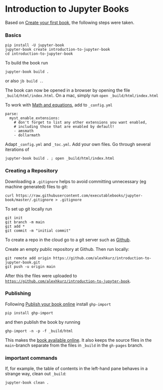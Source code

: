 # Introduction to Jupyter Books

Based on [Create your first book](https://jupyterbook.org/en/stable/start/your-first-book.html), the following steps were taken.

### Basics

```
pip install -U jupyter-book
jupyter-book create introduction-to-jupyter-book
cd introduction-to-jupyter-book
```

To build the book run

```
jupyter-book build .
```

or also `jb build .`.

The book can now be opened in a browser by opening the file `_build/html/index.html`. On a mac, simply run `open _build/html/index.html`

To work with [Math and equations](https://jupyterbook.org/en/stable/content/math.html#math-and-equations), add to `_config.yml`

```
parse:
  myst_enable_extensions:
    # don't forget to list any other extensions you want enabled,
    # including those that are enabled by default!
    - amsmath
    - dollarmath
```

Adapt `_config.yml` and `_toc.yml`. Add your own files. Go through several iterations of 

```
jupyter-book build . ; open _build/html/index.html
```

### Creating a Repository

Downloading a `.gitignore` helps to avoid committing unnecessary (eg machine generated) files to git:

```
curl https://raw.githubusercontent.com/executablebooks/jupyter-book/master/.gitignore > .gitignore
```

To set up git locally run

```
git init
git branch -m main
git add *
git commit -m "initial commit"
```

To create a repo in the cloud go to a git server such as [Github](https://github.com/). 

Create an empty public repository at Github. Then run locally:

```
git remote add origin https://github.com/alexhkurz/introduction-to-jupyter-book.git
git push -u origin main
```

After this the files were uploaded to [`https://github.com/alexhkurz/introduction-to-jupyter-book`](https://github.com/alexhkurz/introduction-to-jupyter-book).


### Publishing

Following [Publish your book online](https://jupyterbook.org/en/stable/start/publish.html) install `ghp-import`

```
pip install ghp-import
```

and then publish the book by running

```
ghp-import -n -p -f _build/html
```

This makes the [book available online](https://alexhkurz.github.io/introduction-to-jupyter-book). It also keeps the source files in the `main`-branch separate from the files in `_build` in the `gh-pages` branch.

### important commands

If, for example, the table of contents in the left-hand pane behaves in a strange way, clean out `_build`:

```
jupyter-book clean .
```
